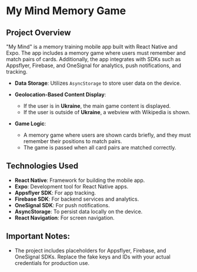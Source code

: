 
# My Mind Memory Game

## Project Overview
"My Mind" is a memory training mobile app built with React Native and Expo. The app includes a memory game where users must remember and match pairs of cards. Additionally, the app integrates with SDKs such as Appsflyer, Firebase, and OneSignal for analytics, push notifications, and tracking.
  
- **Data Storage**: Utilizes `AsyncStorage` to store user data on the device.

- **Geolocation-Based Content Display**:
  - If the user is in **Ukraine**, the main game content is displayed.
  - If the user is outside of **Ukraine**, a webview with Wikipedia is shown.

- **Game Logic**:
  - A memory game where users are shown cards briefly, and they must remember their positions to match pairs.
  - The game is passed when all card pairs are matched correctly.

## Technologies Used
- **React Native**: Framework for building the mobile app.
- **Expo**: Development tool for React Native apps.
- **Appsflyer SDK**: For app tracking.
- **Firebase SDK**: For backend services and analytics.
- **OneSignal SDK**: For push notifications.
- **AsyncStorage**: To persist data locally on the device.
- **React Navigation**: For screen navigation.

## Important Notes:
- The project includes placeholders for Appsflyer, Firebase, and OneSignal SDKs. Replace the fake keys and IDs with your actual credentials for production use.